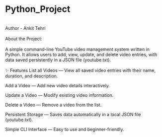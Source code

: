 # Python_Project
<br>
Author - Ankit Tehri
<br>
<br>
About the Project:
<br>
<br>
A simple command-line YouTube video management system written in Python. 
It allows users to add, view, update, and delete video entries, with data saved persistently in a JSON file (youtube.txt).
<br>
<br>
✨ Features
List all Videos — View all saved video entries with their name, duration, and description.

Add a Video — Add new video details interactively.

Update a Video — Modify existing video information.

Delete a Video — Remove a video from the list.

Persistent Storage — Saves data automatically in a local JSON file (youtube.txt).

Simple CLI Interface — Easy to use and beginner-friendly.





